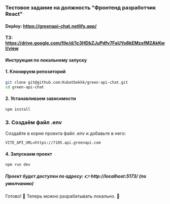 ### Тестовое задание на должность "Фронтенд разработчик React"

#### Deploy: https://greenapi-chat.netlify.app/

#### ТЗ: https://drive.google.com/file/d/1c3HDbZJuPdfv7FaUYo8kEMzsfM2AkKwI/view

#### Инструкция по локальному запуску

#### 1. Клонируем репозиторий

```sh
git clone git@github.com:Kubatbekkk/green-api-chat.git
cd green-api-chat
```

#### 2. Устанавливаем зависимости

```sh
npm install
```

### 3. Создаём файл .env

Создайте в корне проекта файл .env и добавьте в него:

`VITE_API_URL=https://7105.api.greenapi.com`

#### 4. Запускаем проект

`npm run dev`

##### Проект будет доступен по адресу: 👉 http://localhost:5173/ (по умолчанию)

Готово! 🎉 Теперь можно разрабатывать локально. 🚀
